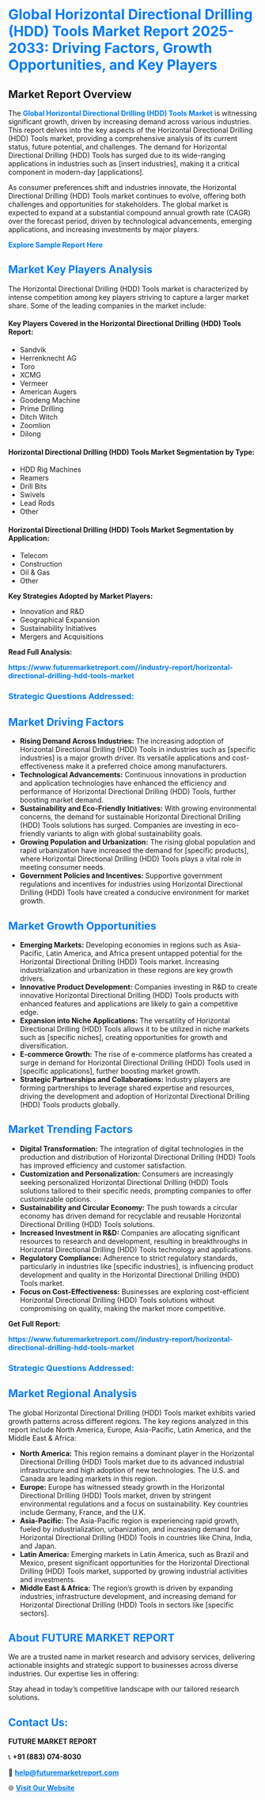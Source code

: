 <h1 style="color: #007BFF;">Global Horizontal Directional Drilling (HDD) Tools Market Report 2025-2033: Driving Factors, Growth Opportunities, and Key Players</h1>

<section id="overview">
<h2>Market Report Overview</h2>
<p>The <a href="https://www.futuremarketreport.com//industry-report/horizontal-directional-drilling-hdd-tools-market" style="color: #007BFF; text-decoration: none;"><strong>Global Horizontal Directional Drilling (HDD) Tools Market</strong></a> is witnessing significant growth, driven by increasing demand across various industries. This report delves into the key aspects of the Horizontal Directional Drilling (HDD) Tools market, providing a comprehensive analysis of its current status, future potential, and challenges. The demand for Horizontal Directional Drilling (HDD) Tools has surged due to its wide-ranging applications in industries such as [insert industries], making it a critical component in modern-day [applications].</p>
<p>As consumer preferences shift and industries innovate, the Horizontal Directional Drilling (HDD) Tools market continues to evolve, offering both challenges and opportunities for stakeholders. The global market is expected to expand at a substantial compound annual growth rate (CAGR) over the forecast period, driven by technological advancements, emerging applications, and increasing investments by major players.</p>
</section>

<section id="overview">
<p><a href="https://www.futuremarketreport.com//request-sample/reportId=90886" style="color: #007BFF; text-decoration: none;"><strong>Explore Sample Report Here</strong></a></p>
</section>

<section id="key-players">
<h2 style="color: #007BFF;">Market Key Players Analysis</h2>
<p>The Horizontal Directional Drilling (HDD) Tools market is characterized by intense competition among key players striving to capture a larger market share. Some of the leading companies in the market include:</p>
<h4>Key Players Covered in the Horizontal Directional Drilling (HDD) Tools Report:</h4>
<ul><li>Sandvik</li><li>Herrenknecht AG</li><li>Toro</li><li>XCMG</li><li>Vermeer</li><li>American Augers</li><li>Goodeng Machine</li><li>Prime Drilling</li><li>Ditch Witch</li><li>Zoomlion</li><li>Dilong</li></ul>
<h4>Horizontal Directional Drilling (HDD) Tools Market Segmentation by Type:</h4>
<ul><li>HDD Rig Machines</li><li>Reamers</li><li>Drill Bits</li><li>Swivels</li><li>Lead Rods</li><li>Other</li></ul>

<h4>Horizontal Directional Drilling (HDD) Tools Market Segmentation by Application:</h4>
<ul><li>Telecom</li><li>Construction</li><li>Oil &amp; Gas</li><li>Other</li></ul>
<p><strong>Key Strategies Adopted by Market Players:</strong></p>
<ul>
<li>Innovation and R&D</li>
<li>Geographical Expansion</li>
<li>Sustainability Initiatives</li>
<li>Mergers and Acquisitions</li>
</ul>
</section>

<section>
<p><strong>Read Full Analysis: </strong></p><a href="https://www.futuremarketreport.com//industry-report/horizontal-directional-drilling-hdd-tools-market" style="color: #007BFF; text-decoration: none;"><strong>https://www.futuremarketreport.com//industry-report/horizontal-directional-drilling-hdd-tools-market</strong></a>
<h3 style="color: #007BFF;">Strategic Questions Addressed:</h3>
</section>

<section id="driving-factors">
<h2 style="color: #007BFF;">Market Driving Factors</h2>
<ul>
<li><strong>Rising Demand Across Industries:</strong> The increasing adoption of Horizontal Directional Drilling (HDD) Tools in industries such as [specific industries] is a major growth driver. Its versatile applications and cost-effectiveness make it a preferred choice among manufacturers.</li>
<li><strong>Technological Advancements:</strong> Continuous innovations in production and application technologies have enhanced the efficiency and performance of Horizontal Directional Drilling (HDD) Tools, further boosting market demand.</li>
<li><strong>Sustainability and Eco-Friendly Initiatives:</strong> With growing environmental concerns, the demand for sustainable Horizontal Directional Drilling (HDD) Tools solutions has surged. Companies are investing in eco-friendly variants to align with global sustainability goals.</li>
<li><strong>Growing Population and Urbanization:</strong> The rising global population and rapid urbanization have increased the demand for [specific products], where Horizontal Directional Drilling (HDD) Tools plays a vital role in meeting consumer needs.</li>
<li><strong>Government Policies and Incentives:</strong> Supportive government regulations and incentives for industries using Horizontal Directional Drilling (HDD) Tools have created a conducive environment for market growth.</li>
</ul>
</section>

<section id="growth-opportunities">
<h2 style="color: #007BFF;">Market Growth Opportunities</h2>
<ul>
<li><strong>Emerging Markets:</strong> Developing economies in regions such as Asia-Pacific, Latin America, and Africa present untapped potential for the Horizontal Directional Drilling (HDD) Tools market. Increasing industrialization and urbanization in these regions are key growth drivers.</li>
<li><strong>Innovative Product Development:</strong> Companies investing in R&D to create innovative Horizontal Directional Drilling (HDD) Tools products with enhanced features and applications are likely to gain a competitive edge.</li>
<li><strong>Expansion into Niche Applications:</strong> The versatility of Horizontal Directional Drilling (HDD) Tools allows it to be utilized in niche markets such as [specific niches], creating opportunities for growth and diversification.</li>
<li><strong>E-commerce Growth:</strong> The rise of e-commerce platforms has created a surge in demand for Horizontal Directional Drilling (HDD) Tools used in [specific applications], further boosting market growth.</li>
<li><strong>Strategic Partnerships and Collaborations:</strong> Industry players are forming partnerships to leverage shared expertise and resources, driving the development and adoption of Horizontal Directional Drilling (HDD) Tools products globally.</li>
</ul>
</section>

<section id="trending-factors">
<h2 style="color: #007BFF;">Market Trending Factors</h2>
<ul>
<li><strong>Digital Transformation:</strong> The integration of digital technologies in the production and distribution of Horizontal Directional Drilling (HDD) Tools has improved efficiency and customer satisfaction.</li>
<li><strong>Customization and Personalization:</strong> Consumers are increasingly seeking personalized Horizontal Directional Drilling (HDD) Tools solutions tailored to their specific needs, prompting companies to offer customizable options.</li>
<li><strong>Sustainability and Circular Economy:</strong> The push towards a circular economy has driven demand for recyclable and reusable Horizontal Directional Drilling (HDD) Tools solutions.</li>
<li><strong>Increased Investment in R&D:</strong> Companies are allocating significant resources to research and development, resulting in breakthroughs in Horizontal Directional Drilling (HDD) Tools technology and applications.</li>
<li><strong>Regulatory Compliance:</strong> Adherence to strict regulatory standards, particularly in industries like [specific industries], is influencing product development and quality in the Horizontal Directional Drilling (HDD) Tools market.</li>
<li><strong>Focus on Cost-Effectiveness:</strong> Businesses are exploring cost-efficient Horizontal Directional Drilling (HDD) Tools solutions without compromising on quality, making the market more competitive.</li>
</ul>
</section>

<section>
<p><strong>Get Full Report: </strong></p><a href="https://www.futuremarketreport.com//industry-report/horizontal-directional-drilling-hdd-tools-market" style="color: #007BFF; text-decoration: none;"><strong>https://www.futuremarketreport.com//industry-report/horizontal-directional-drilling-hdd-tools-market</strong></a>
<h3 style="color: #007BFF;">Strategic Questions Addressed:</h3>
</section>


<section id="regional-analysis">
<h2 style="color: #007BFF;">Market Regional Analysis</h2>
<p>The global Horizontal Directional Drilling (HDD) Tools market exhibits varied growth patterns across different regions. The key regions analyzed in this report include North America, Europe, Asia-Pacific, Latin America, and the Middle East & Africa:</p>
<ul>
<li><strong>North America:</strong> This region remains a dominant player in the Horizontal Directional Drilling (HDD) Tools market due to its advanced industrial infrastructure and high adoption of new technologies. The U.S. and Canada are leading markets in this region.</li>
<li><strong>Europe:</strong> Europe has witnessed steady growth in the Horizontal Directional Drilling (HDD) Tools market, driven by stringent environmental regulations and a focus on sustainability. Key countries include Germany, France, and the U.K.</li>
<li><strong>Asia-Pacific:</strong> The Asia-Pacific region is experiencing rapid growth, fueled by industrialization, urbanization, and increasing demand for Horizontal Directional Drilling (HDD) Tools in countries like China, India, and Japan.</li>
<li><strong>Latin America:</strong> Emerging markets in Latin America, such as Brazil and Mexico, present significant opportunities for the Horizontal Directional Drilling (HDD) Tools market, supported by growing industrial activities and investments.</li>
<li><strong>Middle East & Africa:</strong> The region’s growth is driven by expanding industries, infrastructure development, and increasing demand for Horizontal Directional Drilling (HDD) Tools in sectors like [specific sectors].</li>
</ul>
</section>

<footer>
<h2 style="color: #007BFF;">About FUTURE MARKET REPORT</h2>
<p>We are a trusted name in market research and advisory services, delivering actionable insights and strategic support to businesses across diverse industries. Our expertise lies in offering:</p>

<p>Stay ahead in today’s competitive landscape with our tailored research solutions.</p>

<h2 style="color: #007BFF;">Contact Us:</h2>
<p><strong>FUTURE MARKET REPORT</strong></p>
<p>📞 <strong>+91 (883) 074-8030</strong></p>
<p>📧 <strong><a href="mailto:help@futuremarketreport.com" style="color: #007BFF;">help@futuremarketreport.com</a></strong></p>
<p>🌐 <strong><a href="https://www.futuremarketreport.com/" style="color: #007BFF;">Visit Our Website</a></strong></p>
</footer>